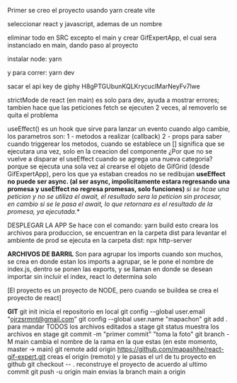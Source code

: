 Primer se creo el proyecto usando 
yarn create vite

seleccionar react y javascript, ademas de un nombre

eliminar todo en SRC excepto el main y crear GifExpertApp, el cual
sera instanciado en main, dando paso al proyecto

instalar node:
yarn

y para correr:
yarn dev

sacar el api key de giphy
H8gPTGUbunKQLKrycuclMarNeyFv7lwe



strictMode de react (en main) es solo para dev, ayuda a mostrar errores; tambien hace que las peticiones fetch se ejecuten 2 veces, al removerlo se quita el problema

useEffect() es un hook que sirve para lanzar un evento cuando algo cambie, los parametros son:
1 - metodos a realizar (callback)
2 - props para saber cuando triggerear los metodos, cuando se establece un [] significa que se ejecutara una vez, solo en la creacion del componente
¿Por que no se vuelve a disparar el useEffect cuando se agrega una nueva categoria?
    porque se ejecuta una sola vez al crearse el objeto de GifGrid (desde GifExpertApp), pero los que ya estaban creados no se redibujan
**useEffect no puede ser async. (al ser async, impolicitamente estara regresando una promesa y useEffect no regresa promesas, solo funciones)**
*si se hcae una peticion y no se utiliza el await, el resultado sera la peticion sin procesar, en cambio si se le pasa el await, lo que retornara es el resultado
de la promesa, ya ejecutada.**



DESPLEGAR LA APP
Se hace con el comando:
    yarn build
esto creara los archivos para produccion, se encuentran en la carpeta dist
para levantar el ambiente de prod se ejecuta en la carpeta dist:
    npx http-server

**ARCHIVOS DE BARRIL**
Son para agrupar los imports cuando son muchos, se crea en donde estan los imports a agrupar, se le
pone el nombre de index.js, dentro se ponen las exports, y se llaman en donde se desean importar sin incluir el index,
react lo determina solo

[El proyecto es un proyecto de NODE, pero cuando se buildea se crea el proyecto de react]

**GIT**
git init    inicia el repositorio en local
git config --global user.email "ojrzsrmnt@gmail.com"
git config --global user.name "mapachon"
git add .   para mandar TODOS los archivos editados a stage
git status  muestra los archivos en stage
git commit -m "primer commit"  "toma la foto"
git branch -M main  cambia el nombre de la rama en la que estas (en este momento, master -> main)
git remote add origin https://github.com/mapashhe/react-gif-expert.git      creas el origin (remoto) y le pasas el url de tu proyecto en github
git checkout -- .   reconstruye el proyecto de acuerdo al ultimo commit
git push -u origin main     envias la branch main a origin
